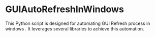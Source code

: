 # GUIAutoRefreshInWindows
This Python script is designed for automating GUI Refresh process in windows . It leverages several libraries to achieve this automation.

